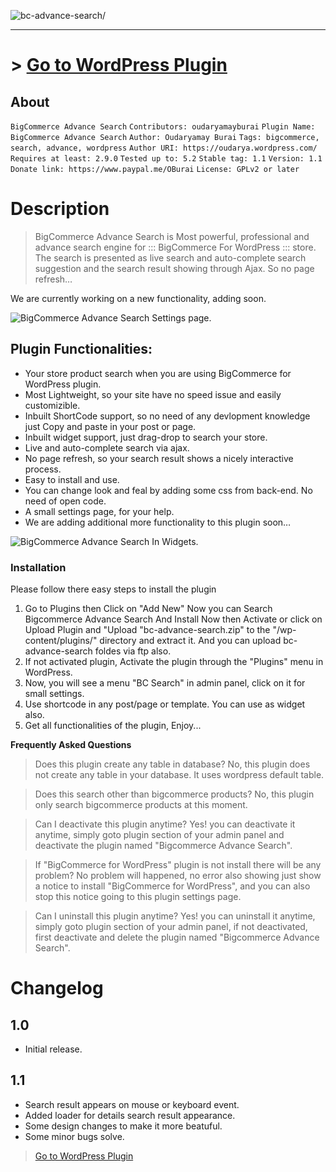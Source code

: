 ![bc-advance-search/](https://ps.w.org/bc-advance-search/assets/banner-772x250.png)

***

# >  [Go to WordPress Plugin](https://wordpress.org/plugins/bc-advance-search/)

## About

`BigCommerce Advance Search`
`Contributors: oudaryamayburai`
`Plugin Name: BigCommerce Advance Search`
`Author: Oudaryamay Burai`
`Tags: bigcommerce, search, advance, wordpress`
`Author URI: https://oudarya.wordpress.com/`
`Requires at least: 2.9.0`
`Tested up to: 5.2`
`Stable tag: 1.1`
`Version: 1.1`
`Donate link: https://www.paypal.me/OBurai`
`License: GPLv2 or later`

# Description

> BigCommerce Advance Search is Most powerful, professional and advance search engine for ::: BigCommerce For WordPress ::: store. The search is presented as
> live search and auto-complete search suggestion and the search result showing through Ajax. So no page refresh…

We are currently working on a new functionality, adding soon.

![BigCommerce Advance Search Settings page.](https://ps.w.org/bc-advance-search/assets/screenshot-2.png)

## Plugin Functionalities:

* Your store product search when you are using BigCommerce for WordPress plugin.
* Most Lightweight, so your site have no speed issue and easily customizible.
* Inbuilt ShortCode support, so no need of any devlopment knowledge just Copy and paste in your post or page.
* Inbuilt widget support, just drag-drop to search your store.
* Live and auto-complete search via ajax.
* No page refresh, so your search result shows a nicely interactive process.
* Easy to install and use.
* You can change look and feal by adding some css from back-end. No need of open code.
* A small settings page, for your help.
* We are adding additional more functionality to this plugin soon…

![BigCommerce Advance Search In Widgets.](https://ps.w.org/bc-advance-search/assets/screenshot-4.png)

### Installation
Please follow there easy steps to install the plugin
1. Go to Plugins then Click on "Add New" Now you can Search Bigcommerce Advance Search And Install Now then Activate or click on Upload Plugin and "Upload "bc-advance-search.zip" to the "/wp-content/plugins/" directory and extract it. And you can upload bc-advance-search foldes via ftp also.
2. If not activated plugin, Activate the plugin through the "Plugins" menu in WordPress.
3. Now, you will see a menu "BC Search" in admin panel, click on it for small settings.
4. Use shortcode in any post/page or template. You can use as widget also.
5. Get all functionalities of the plugin, Enjoy...

**Frequently Asked Questions**

> Does this plugin create any table in database?
> No, this plugin does not create any table in your database. It uses wordpress default table.

> Does this search other than bigcommerce products? 
> No, this plugin only search bigcommerce products at this moment.

> Can I deactivate this plugin anytime?
> Yes! you can deactivate it anytime, simply goto plugin section of your admin panel and deactivate the plugin named "Bigcommerce Advance Search".

> If "BigCommerce for WordPress" plugin is not install there will be any problem?
> No problem will happened, no error also showing just show a notice to install "BigCommerce for WordPress", and you can also stop this notice going to this plugin settings page.

> Can I uninstall this plugin anytime?
> Yes! you can uninstall it anytime, simply goto plugin section of your admin panel, if not deactivated, first deactivate and delete the plugin named "Bigcommerce Advance Search".

# Changelog

## 1.0
* Initial release.

## 1.1
* Search result appears on mouse or keyboard event.
* Added loader for details search result appearance.
* Some design changes to make it more beatuful.
* Some minor bugs solve.

> [Go to WordPress Plugin](https://wordpress.org/plugins/bc-advance-search/)


